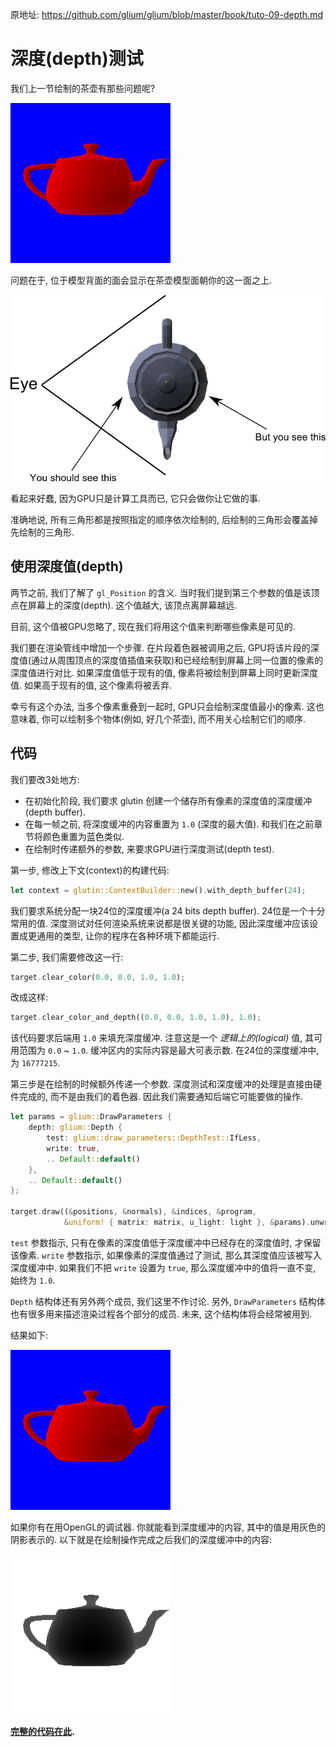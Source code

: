 

原地址: <https://github.com/glium/glium/blob/master/book/tuto-09-depth.md>

# 深度(depth)测试

我们上一节绘制的茶壶有那些问题呢?  

![茶壶](tuto-08-result.png)

问题在于, 位于模型背面的面会显示在茶壶模型面朝你的这一面之上.  

![问题](tuto-09-problem.png)

看起来好蠢, 因为GPU只是计算工具而已, 它只会做你让它做的事.  

准确地说, 所有三角形都是按照指定的顺序依次绘制的, 后绘制的三角形会覆盖掉先绘制的三角形.  

## 使用深度值(depth)

两节之前, 我们了解了 `gl_Position` 的含义. 当时我们提到第三个参数的值是该顶点在屏幕上的深度(depth). 这个值越大, 该顶点离屏幕越远.  

目前, 这个值被GPU忽略了, 现在我们将用这个值来判断哪些像素是可见的.  

我们要在渲染管线中增加一个步骤. 在片段着色器被调用之后, GPU将该片段的深度值(通过从周围顶点的深度值插值来获取)和已经绘制到屏幕上同一位置的像素的深度值进行对比. 如果深度值低于现有的值, 像素将被绘制到屏幕上同时更新深度值. 如果高于现有的值, 这个像素将被丢弃.  

幸亏有这个办法, 当多个像素重叠到一起时, GPU只会绘制深度值最小的像素. 这也意味着, 你可以绘制多个物体(例如, 好几个茶壶), 而不用关心绘制它们的顺序.  

## 代码

我们要改3处地方:  

 - 在初始化阶段, 我们要求 glutin 创建一个储存所有像素的深度值的深度缓冲(depth buffer).  
 - 在每一帧之前, 将深度缓冲的内容重置为 `1.0` (深度的最大值). 和我们在之前章节将颜色重置为蓝色类似.  
 - 在绘制时传递额外的参数, 来要求GPU进行深度测试(depth test).  

第一步, 修改上下文(context)的构建代码:   

```rust
let context = glutin::ContextBuilder::new().with_depth_buffer(24);
```

我们要求系统分配一块24位的深度缓冲(a 24 bits depth buffer). 24位是一个十分常用的值. 深度测试对任何渲染系统来说都是很关键的功能, 因此深度缓冲应该设置成更通用的类型, 让你的程序在各种环境下都能运行.  

第二步, 我们需要修改这一行:  

```rust
target.clear_color(0.0, 0.0, 1.0, 1.0);
```

改成这样:  

```rust
target.clear_color_and_depth((0.0, 0.0, 1.0, 1.0), 1.0);
```

该代码要求后端用 `1.0` 来填充深度缓冲. 注意这是一个 *逻辑上的(logical)* 值, 其可用范围为 `0.0` ~ `1.0`. 缓冲区内的实际内容是最大可表示数. 在24位的深度缓冲中, 为 `16777215`.  

第三步是在绘制的时候额外传递一个参数. 深度测试和深度缓冲的处理是直接由硬件完成的, 而不是由我们的着色器. 因此我们需要通知后端它可能要做的操作.  

```rust
let params = glium::DrawParameters {
    depth: glium::Depth {
        test: glium::draw_parameters::DepthTest::IfLess,
        write: true,
        .. Default::default()
    },
    .. Default::default()
};

target.draw((&positions, &normals), &indices, &program,
            &uniform! { matrix: matrix, u_light: light }, &params).unwrap();
```

`test` 参数指示, 只有在像素的深度值低于深度缓冲中已经存在的深度值时, 才保留该像素. `write` 参数指示, 如果像素的深度值通过了测试, 那么其深度值应该被写入深度缓冲中. 如果我们不把 `write` 设置为 `true`, 那么深度缓冲中的值将一直不变, 始终为 `1.0`.  

`Depth` 结构体还有另外两个成员, 我们这里不作讨论. 另外, `DrawParameters` 结构体也有很多用来描述渲染过程各个部分的成员. 未来, 这个结构体将会经常被用到.  

结果如下:  

![结果](tuto-09-result.png)

如果你有在用OpenGL的调试器. 你就能看到深度缓冲的内容, 其中的值是用灰色的阴影表示的. 以下就是在绘制操作完成之后我们的深度缓冲中的内容:  

![深度缓冲](tuto-09-depth.png)

**[完整的代码在此](https://github.com/glium/glium/blob/master/examples/tutorial-09.rs).**
